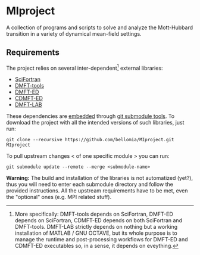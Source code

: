 # MIproject
A collection of programs and scripts to solve and analyze the Mott-Hubbard transition in a variety of dynamical mean-field settings.

## Requirements
The project relies on several inter-dependent[^1] external libraries:

[^1]: More specifically: DMFT-tools depends on SciFortran, DMFT-ED depends on SciFortran, CDMFT-ED depends on both SciFortran and DMFT-tools. DMFT-LAB strictly depends on nothing but a working installation of MATLAB / GNU OCTAVE, but its whole purpose is to manage the runtime and post-processing workflows for DMFT-ED and CDMFT-ED executables so, in a sense, it depends on eveything.

- [SciFortran](lib/scifor)
- [DMFT-tools](lib/dmft-tools)
- [DMFT-ED](lib/dmft-ed)
- [CDMFT-ED](lib/cdmft-ed)
- [DMFT-LAB](lib/dmft-lab)

These dependencies are [embedded](./lib/) through [git submodule tools](https://git-scm.com/book/en/v2/Git-Tools-Submodules). To download the project with all the intended versions of such libraries, just run:

```
git clone --recursive https://github.com/bellomia/MIproject.git MIproject
```

To pull upstream changes < of one specific module > you can run:

```
git submodule update --remote --merge <submodule-name>
```

**Warning:** The build and installation of the libraries is not automatized (yet?), thus you will need to enter each submodule directory and follow the provided instructions. All the upstream requirements have to be met, even the "optional" ones (e.g. MPI related stuff).
